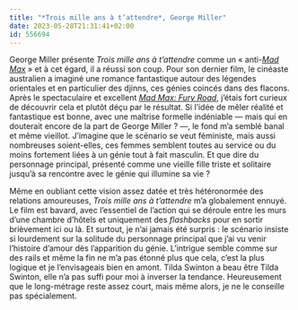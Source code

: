 ```yaml
---
title: "*Trois mille ans à t’attendre*, George Miller"
date: 2023-05-28T21:31:41+02:00
id: 556694 
---
```


George Miller présente *Trois mille ans à t’attendre* comme un « anti-[*Mad Max*](https://voiretmanger.fr/saga/mad-max/) » et à cet égard, il a réussi son coup. Pour son dernier film, le cinéaste australien a imaginé une romance fantastique autour des légendes orientales et en particulier des djinns, ces génies coincés dans des flacons. Après le spectaculaire et excellent *[Mad Max: Fury Road](https://voiretmanger.fr/mad-max-fury-road-miller/)*, j’étais fort curieux de découvrir cela et plutôt déçu par le résultat. Si l’idée de mêler réalité et fantastique est bonne, avec une maîtrise formelle indéniable — mais qui en douterait encore de la part de George Miller ? —, le fond m’a semblé banal et même vieillot. J’imagine que le scénario se veut féministe, mais aussi nombreuses soient-elles, ces femmes semblent toutes au service ou du moins fortement liées à un génie tout à fait masculin. Et que dire du personnage principal, présenté comme une vieille fille triste et solitaire jusqu’à sa rencontre avec le génie qui illumine sa vie ? 

Même en oubliant cette vision assez datée et très hétéronormée des relations amoureuses, *Trois mille ans à t’attendre* m’a globalement ennuyé. Le film est bavard, avec l’essentiel de l’action qui se déroule entre les murs d’une chambre d’hôtels et uniquement des *flashbacks* pour en sortir brièvement ici ou là. Et surtout, je n’ai jamais été surpris : le scénario insiste si lourdement sur la solitude du personnage principal que j’ai vu venir l’histoire d’amour dès l’apparition du génie. L’intrigue semble comme sur des rails et même la fin ne m’a pas étonné plus que cela, c’est la plus logique et je l’envisageais bien en amont. Tilda Swinton a beau être Tilda Swinton, elle n’a pas suffi pour moi à inverser la tendance. Heureusement que le long-métrage reste assez court, mais même alors, je ne le conseille pas spécialement. 
